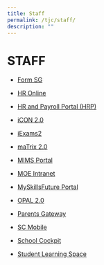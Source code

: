 ```yaml
---
title: Staff
permalink: /tjc/staff/
description: ""
---
```

# STAFF
*   <a href="https://form.gov.sg/" target="_blank">Form SG</a>
*   <a href="http://intranet.moe.gov.sg/hronline/Pages/Home.aspx" target="_blank">HR Online</a>
*   <a href="https://www.hrp.gov.sg/" target="_blank">HR and Payroll Portal (HRP)</a>
*   <a href="https://icon.moe.edu.sg/" target="_blank">iCON 2.0</a>
*   <a href="https://iexams.seab.gov.sg/login" target="_blank">iExams2</a>
*   <a href="https://matrix.tjc.edu.sg/index.html" target="_blank">maTrix 2.0</a>
*   <a href="https://idp.mims.moe.gov.sg/nidp/saml2" target="_blank">MIMS Portal</a>  
    
*   <a href="https://intranet.moe.gov.sg/Pages/Home.aspx" target="_blank">MOE Intranet</a>
*   <a href="https://www.myskillsfuture.gov.sg/content/student/en/preu.html" target="_blank">MySkillsFuture Portal</a>
*   <a href="https://idm.opal2.moe.edu.sg/account/login" target="_blank">OPAL 2.0</a>
*   <a href="https://pg.moe.edu.sg/" target="_blank">Parents Gateway</a>
*   <a href="https://scmobile.moe.edu.sg/login" target="_blank">SC Mobile</a>
*   <a href="https://schoolcockpit.moe.gov.sg/" target="_blank">School Cockpit</a>
*   <a href="https://vle.learning.moe.edu.sg/login" target="_blank">Student Learning Space</a>